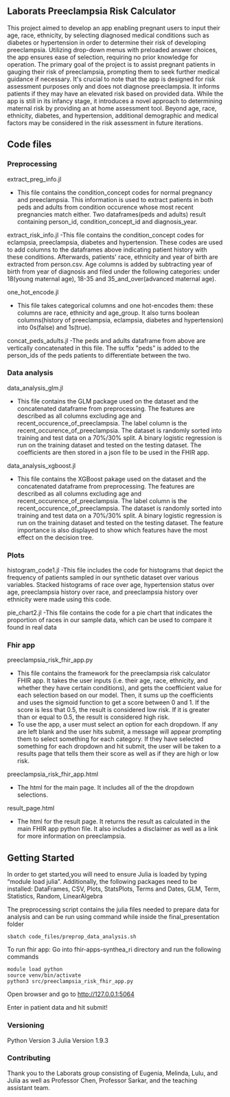 ## Laborats Preeclampsia Risk Calculator

This project aimed to develop an app enabling pregnant users to input their age, race, ethnicity, by selecting diagnosed medical conditions such as diabetes or hypertension in order to determine their risk of developing preeclampsia. Utilizing drop-down menus with preloaded answer choices, the app ensures ease of selection, requiring no prior knowledge for operation.
The primary goal of the project is to assist pregnant patients in gauging their risk of preeclampsia, prompting them to seek further medical guidance if necessary. It's crucial to note that the app is designed for risk assessment purposes only and does not diagnose preeclampsia. It informs patients if they may have an elevated risk based on provided data.
While the app is still in its infancy stage, it introduces a novel approach to determining maternal risk by providing an at home assessment tool. Beyond age, race, ethnicity, diabetes, and hypertension, additional demographic and medical factors may be considered in the risk assessment in future iterations.



## Code files

### Preprocessing
extract_preg_info.jl 
- This file contains the condition_concept codes for normal pregnancy and preeclampsia. This information is used to extract patients in both peds and adults from condition occurence whose most recent pregnancies match either. Two dataframes(peds and adults) result containing person_id, condition_concept_id and diagnosis_year.


extract_risk_info.jl
-This file contains the condition_concept codes for eclampsia, preeclampsia, diabetes and hypertension. These codes are used to add columns to the dataframes above indicating patient history with these conditions. Afterwards, patients' race, ethnicity and year of birth are extracted from person.csv. Age columns is added by subtracting year of birth from year of diagnosis and filed under the following categories: under 18(young maternal age), 18-35 and 35_and_over(advanced maternal age).


one_hot_encode.jl
-  This file takes categorical columns and one hot-encodes them: these columns are race, ethnicity and age_group. It also turns boolean columns(history of preeclampsia, eclampsia, diabetes and hypertension) into 0s(false) and 1s(true). 

concat_peds_adults.jl
-The peds and adults dataframe from above are vertically concatenated in this file. The suffix "peds" is added to the person_ids of the peds patients to differentiate between the two. 


### Data analysis

data_analysis_glm.jl
- This file contains the GLM package used on the dataset and the concatenated dataframe from preprocessing. The features are described as all columns excluding age and recent_occurence_of_preeclampsia. The label column is the recent_occurence_of_preeclampsia. The dataset is randomly sorted into training and test data on a 70%/30% split. A binary logistic regression is run on the training dataset and tested on the testing dataset. The coefficients are then stored in a json file to be used in the FHIR app. 

data_analysis_xgboost.jl
- This file contains the XGBoost pakage used on the dataset and the concatenated dataframe from preprocessing. The features are described as all columns excluding age and recent_occurence_of_preeclampsia. The label column is the recent_occurence_of_preeclampsia. The dataset is randomly sorted into training and test data on a 70%/30% split. A binary logistic regression is run on the training dataset and tested on the testing dataset. The feature importance is also displayed to show which features have the most effect on the decision tree. 



### Plots
histogram_code1.jl
-This file includes the code for histograms that depict the frequency of patients sampled in our synthetic dataset over various variables. Stacked histograms of race over age, hypertension status over age, preeclampsia history over race, and preeclampsia history over ethnicity were made using this code.

pie_chart2.jl
-This file contains the code for a pie chart that indicates the proportion of races in our sample data, which can be used to compare it found in real data
### Fhir app
preeclampsia_risk_fhir_app.py
- This file contains the framework for the preeclampsia risk calculator FHIR app. It takes the user inputs (i.e. their age, race, ethnicity, and whether they have certain conditions), and gets the coefficient value for each selection based on our model. Then, it sums up the coefficients and uses the sigmoid function to get a score between 0 and 1. If the score is less that 0.5, the result is considered low risk. If it is greater than or equal to 0.5, the result is considered high risk. 
- To use the app, a user must select an option for each dropdown. If any are left blank and the user hits submit, a message will appear prompting them to select something for each category. If they have selected something for each dropdown and hit submit, the user will be taken to a results page that tells them their score as well as if they are high or low risk. 

preeclampsia_risk_fhir_app.html
- The html for the main page. It includes all of the the dropdown selections.

result_page.html
- The html for the result page. It returns the result as calculated in the main FHIR app python file. It also includes a disclaimer as well as a link for more information on preeclampsia. 

## Getting Started

In order to get started,you will need to ensure Julia is loaded by typing “module load julia”.
Additionally, the following packages need to be installed: 
DataFrames, CSV, Plots, StatsPlots,  Terms and Dates, GLM, Term, Statistics, Random, LinearAlgebra

The preprocessing script contains the julia files needed to prepare data for analysis and can be run using command while inside the final_presentation folder
```
sbatch code_files/preprop_data_analysis.sh
```
To run fhir app:
Go into fhir-apps-synthea_ri directory and run the following commands
```
module load python
source venv/bin/activate
python3 src/preeclampsia_risk_fhir_app.py
```
Open browser and go to http://127.0.0.1:5064

Enter in patient data and hit submit!


### Versioning

Python Version 3
Julia Version 1.9.3

### Contributing

Thank you to the Laborats group consisting of Eugenia, Melinda, Lulu, and Julia as well as Professor Chen, Professor Sarkar, and the teaching assistant team.
